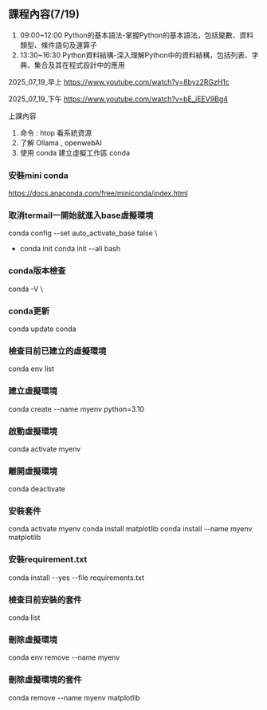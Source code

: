 ## 課程內容(7/19)
1. 09:00~12:00 Python的基本語法-掌握Python的基本語法，包括變數、資料類型、條件語句及運算子
2. 13:30~16:30  	Python資料結構-深入理解Python中的資料結構，包括列表、字典、集合及其在程式設計中的應用

2025_07_19_早上
https://www.youtube.com/watch?v=8byz2RGzH1c

2025_07_19_下午
https://www.youtube.com/watch?v=bE_iEEV9Bg4

上課內容
1. 命令 : htop 看系統資源
2. 了解 Ollama ,  openwebAI
3. 使用 conda 建立虛擬工作區
   conda
### 安裝mini conda
https://docs.anaconda.com/free/miniconda/index.html

### 取消termail一開始就進入base虛擬環境
conda config --set auto_activate_base false \
- conda init
conda init --all bash
### conda版本檢查
conda -V \
### conda更新
conda update conda
### 檢查目前已建立的虛擬環境
conda env list
### 建立虛擬環境
conda create --name myenv python=3.10
### 啟動虛擬環境
conda activate myenv
### 離開虛擬環境
conda deactivate
### 安裝套件
conda activate myenv
conda install matplotlib
conda install --name myenv matplotlib
### 安裝requirement.txt
conda install --yes --file requirements.txt
### 檢查目前安裝的套件
conda list
### 刪除虛擬環境
conda env remove --name myenv
### 刪除虛擬環境的套件
conda remove --name myenv matplotlib
